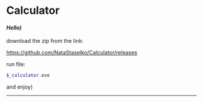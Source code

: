 # Calculator
#### _Hello)_
download the zip from the link: 

https://github.com/NataStaselko/Calculator/releases

run file:
```sh
$_calculator.exe
```

and enjoy)

---
